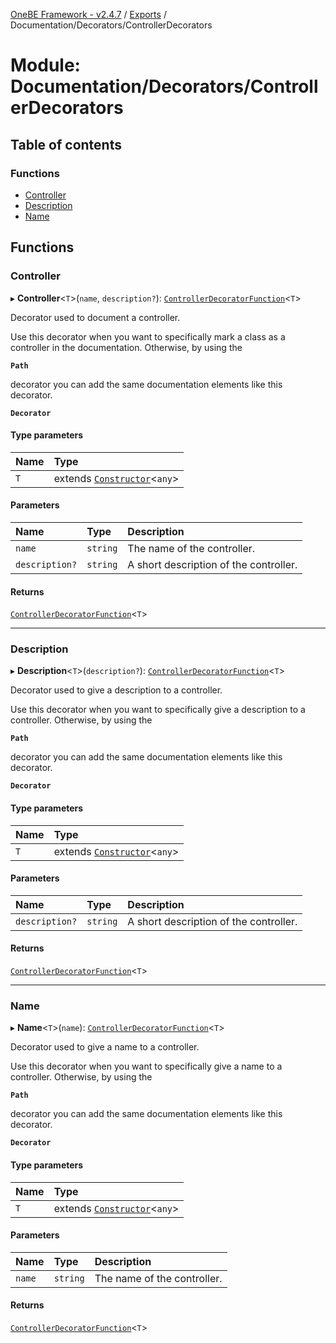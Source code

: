 [OneBE Framework - v2.4.7](../README.md) / [Exports](../modules.md) / Documentation/Decorators/ControllerDecorators

# Module: Documentation/Decorators/ControllerDecorators

## Table of contents

### Functions

- [Controller](Documentation_Decorators_ControllerDecorators.md#controller)
- [Description](Documentation_Decorators_ControllerDecorators.md#description)
- [Name](Documentation_Decorators_ControllerDecorators.md#name)

## Functions

### Controller

▸ **Controller**<`T`\>(`name`, `description?`): [`ControllerDecoratorFunction`](Router_RouteTypes.md#controllerdecoratorfunction)<`T`\>

Decorator used to document a controller.

Use this decorator when you want to specifically mark a class as a controller
in the documentation. Otherwise, by using the

**`Path`**

decorator you can add
the same documentation elements like this decorator.

**`Decorator`**

#### Type parameters

| Name | Type |
| :------ | :------ |
| `T` | extends [`Constructor`](Documentation_MetadataTypes.md#constructor)<`any`\> |

#### Parameters

| Name | Type | Description |
| :------ | :------ | :------ |
| `name` | `string` | The name of the controller. |
| `description?` | `string` | A short description of the controller. |

#### Returns

[`ControllerDecoratorFunction`](Router_RouteTypes.md#controllerdecoratorfunction)<`T`\>

___

### Description

▸ **Description**<`T`\>(`description?`): [`ControllerDecoratorFunction`](Router_RouteTypes.md#controllerdecoratorfunction)<`T`\>

Decorator used to give a description to a controller.

Use this decorator when you want to specifically give a description to a controller.
Otherwise, by using the

**`Path`**

decorator you can add the same documentation
elements like this decorator.

**`Decorator`**

#### Type parameters

| Name | Type |
| :------ | :------ |
| `T` | extends [`Constructor`](Documentation_MetadataTypes.md#constructor)<`any`\> |

#### Parameters

| Name | Type | Description |
| :------ | :------ | :------ |
| `description?` | `string` | A short description of the controller. |

#### Returns

[`ControllerDecoratorFunction`](Router_RouteTypes.md#controllerdecoratorfunction)<`T`\>

___

### Name

▸ **Name**<`T`\>(`name`): [`ControllerDecoratorFunction`](Router_RouteTypes.md#controllerdecoratorfunction)<`T`\>

Decorator used to give a name to a controller.

Use this decorator when you want to specifically give a name to a controller.
Otherwise, by using the

**`Path`**

decorator you can add the same documentation
elements like this decorator.

**`Decorator`**

#### Type parameters

| Name | Type |
| :------ | :------ |
| `T` | extends [`Constructor`](Documentation_MetadataTypes.md#constructor)<`any`\> |

#### Parameters

| Name | Type | Description |
| :------ | :------ | :------ |
| `name` | `string` | The name of the controller. |

#### Returns

[`ControllerDecoratorFunction`](Router_RouteTypes.md#controllerdecoratorfunction)<`T`\>
